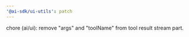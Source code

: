 ```yaml
---
'@ai-sdk/ui-utils': patch
---
```


chore (ai/ui): remove "args" and "toolName" from tool result stream part.
